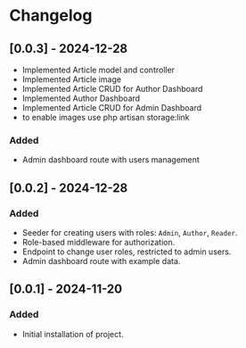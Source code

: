 # Changelog

## [0.0.3] - 2024-12-28

- Implemented Article model and controller
- Implemented Article image 
- Implemented Article CRUD for Author Dashboard
- Implemented Author Dashboard 
- Implemented Article CRUD for Admin Dashboard
- to enable images use php artisan storage:link

### Added
- Admin dashboard route with users management

## [0.0.2] - 2024-12-28

### Added
- Seeder for creating users with roles: `Admin`, `Author`, `Reader`.
- Role-based middleware for authorization.
- Endpoint to change user roles, restricted to admin users.
- Admin dashboard route with example data.

## [0.0.1] - 2024-11-20

### Added
- Initial installation of project.